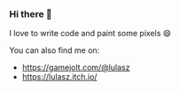 ### Hi there 👋

I love to write code and paint some pixels 😄

You can also find me on:
- https://gamejolt.com/@lulasz
- https://lulasz.itch.io/

<!--
**lulasz/lulasz** is a ✨ _special_ ✨ repository because its `README.md` (this file) appears on your GitHub profile.

Here are some ideas to get you started:

- 🔭 I’m currently working on ...
- 🌱 I’m currently learning ...
- 👯 I’m looking to collaborate on ...
- 🤔 I’m looking for help with ...
- 💬 Ask me about ...
- 📫 How to reach me: ...
- 😄 Pronouns: ...
- ⚡ Fun fact: ...
-->
